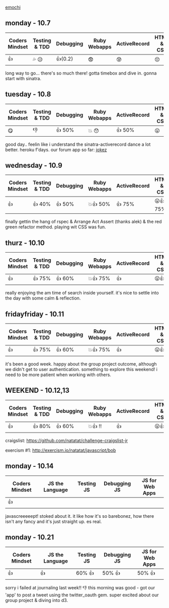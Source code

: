 [emochi](http://www.emoji-cheat-sheet.com/)

## monday - 10.7

| Coders Mindset | Testing & TDD                         | Debugging | Ruby Webapps | ActiveRecord | HTML & CSS |
| -------------- | ------------------------------------- | --------- | ------------ | ------------ | ---------- |
|   :+1:         | :sweat_drops: :disappointed_relieved: | :+1:(0.2) |  :fearful:   | :cold_sweat: |  :pensive: |

long way to go... there's so much there! gotta timebox and dive in. gonna start with sinatra.

## tuesday - 10.8

| Coders Mindset | Testing & TDD | Debugging | Ruby Webapps  | ActiveRecord | HTML & CSS       |
| -------------- | ------------- | --------- | ------------- | ------------ | ---------------- |
|      :yum:     |  :-1:         | :+1: 50%  |:boom: :hushed:| :+1: 50%     |:stuck_out_tongue:|

good day.. feelin like i understand the sinatra-activerecord dance a lot better. heroku f'days. our forum app so far: [jokez](http://jokez.herokuapp.com/)

## wednesday - 10.9

| Coders Mindset | Testing & TDD | Debugging | Ruby Webapps  | ActiveRecord | HTML & CSS               |
| -------------- | ------------- | --------- | ------------- | ------------ | ------------------------ |
|      :+1:      |  :+1: 40%     | :+1: 50%  |:boom::+1: 50% | :+1: 75%     |:stuck_out_tongue::+1: 75%|

finally gettin the hang of rspec & Arrange Act Assert (thanks alek) & the red green refactor method. playing wit CSS was fun.

## thurz - 10.10

| Coders Mindset | Testing & TDD | Debugging | Ruby Webapps  | ActiveRecord | HTML & CSS               |
| -------------- | ------------- | --------- | ------------- | ------------ | ------------------------ |
|      :+1:      |  :+1: 75%     | :+1: 60%  |:boom::+1: 75% | :+1:         |:stuck_out_tongue::+1:    |

really enjoying the am time of search inside yourself. it's nice to settle into the day with some calm & reflection.

## fridayfriday - 10.11

| Coders Mindset | Testing & TDD | Debugging | Ruby Webapps  | ActiveRecord | HTML & CSS               |
| -------------- | ------------- | --------- | ------------- | ------------ | ------------------------ |
|      :+1:      |  :+1: 75%     | :+1: 60%  |:boom::+1: 75% | :+1:         |:stuck_out_tongue::+1:    |

it's been a good week. happy about the group project outcome, although we didn't get to user authentication. something to explore this weekend!
i need to be more patient when working with others.

## WEEKEND - 10.12,13

| Coders Mindset | Testing & TDD | Debugging | Ruby Webapps  | ActiveRecord | HTML & CSS               |
| -------------- | ------------- | --------- | ------------- | ------------ | ------------------------ |
|      :+1:      |  :+1: 80%     | :+1: 60%  |:boom::+1: !!  | :+1:         |:stuck_out_tongue::+1:    |

craigslist: https://github.com/natatat/challenge-craigslist-jr

exercism #1: http://exercism.io/natatat/javascript/bob

## monday - 10.14

| Coders Mindset | JS the Language | Testing JS | Debugging JS | JS for Web Apps |
| -------------- | --------------- | ---------- | ------------ | --------------- |
|    :+1:        |                 |            |              |                 |

javascreeeeept! stoked about it. it like how it's so barebonez, how there isn't any fancy and it's just straight up. es real.

## monday - 10.21

| Coders Mindset | JS the Language | Testing JS | Debugging JS | JS for Web Apps |
| -------------- | --------------- | ---------- | ------------ | --------------- |
|     :+1:       |           :+1:  |  60% :+1:  |    50% :+1:  |      50% :+1:   |

sorry i failed at journaling last week!! :-1: this morning was good - got our 'app' to post a tweet using the twitter_oauth gem. super excited about our group project & diving into d3.
